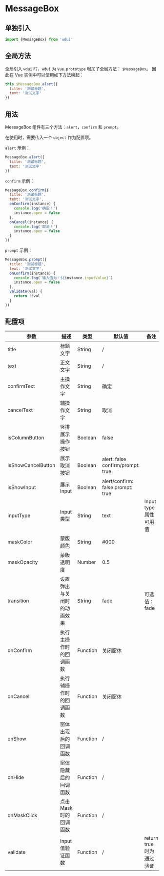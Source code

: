 # MessageBox

## 单独引入

```javascript
import {MessageBox} from 'wdui'
```

## 全局方法

全局引入 `wdui` 时，`wdui` 为 `Vue.prototype` 增加了全局方法： `$MessageBox`。 因此在 Vue 实例中可以使用如下方法唤起：

```javascript
this.$MessageBox.alert({
  title: '测试标题',
  text: '测试文字'
})
```

## 用法

MessageBox 组件有三个方法：`alert`，`confirm` 和 `prompt`。

在使用时，需要传入一个 `object` 作为配置项。

`alert` 示例：

```javascript
MessageBox.alert({
  title: '测试标题',
  text: '测试文字'
})
```

`confirm` 示例：

```javascript
MessageBox.confirm({
  title: '测试标题',
  text: '测试文字',
  onConfirm(instance) {
    console.log('确定！')
    instance.open = false
  },
  onCancel(instance) {
    console.log('取消！')
    instance.open = false
  }
})
```

`prompt` 示例：

```javascript
MessageBox.prompt({
  title: '测试标题',
  text: '测试文字',
  onConfirm(instance) {
    console.log(`输入值为：${instance.inputValue}`)
    instance.open = false
  },
  validate(val) {
    return !!val
  }
})
```

## 配置项

| 参数               | 描述                       | 类型     | 默认值                            | 备注                    |
|--------------------|----------------------------|----------|-----------------------------------|-------------------------|
| title              | 标题文字                   | String   | /                                 |                         |
| text               | 正文文字                   | String   | /                                 |                         |
| confirmText        | 主操作文字                 | String   | 确定                              |                         |
| cancelText         | 辅操作文字                 | String   | 取消                              |                         |
| isColumnButton     | 竖排展示操作按钮           | Boolean  | false                             |                         |
| isShowCancelButton | 展示取消按钮               | Boolean  | alert: false confirm/prompt: true |                         |
| isShowInput        | 展示 Input                 | Boolean  | alert/confirm: false prompt: true |                         |
| inputType          | Input 类型                 | String   | text                              | Input type 属性可用值   |
| maskColor          | 蒙版颜色                   | String   | #000                              |                         |
| maskOpacity        | 蒙版透明度                 | Number   | 0.5                               |                         |
| transition         | 设置弹出与关闭时的动画效果 | String   | fade                              | 可选值：fade            |
| onConfirm          | 执行主操作时的回调函数     | Function | 关闭窗体                          |                         |
| onCancel           | 执行辅操作时的回调函数     | Function | 关闭窗体                          |                         |
| onShow             | 窗体出现后的回调函数       | Function | /                                 |                         |
| onHide             | 窗体隐藏后的回调函数       | Function | /                                 |                         |
| onMaskClick        | 点击 Mask 时的回调函数     | Function | /                                 |                         |
| validate           | Input 值验证函数           | Function | /                                 | return true时为通过验证 |